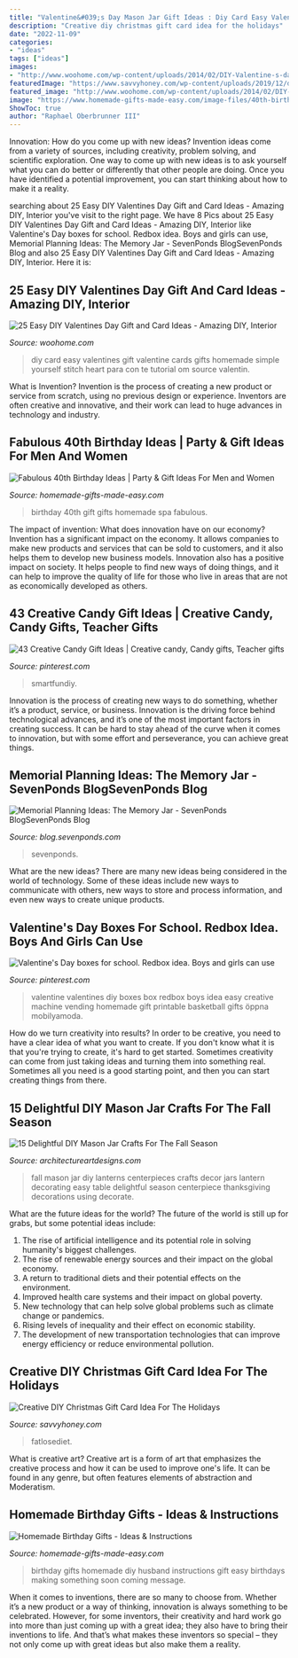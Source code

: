 ```yaml
---
title: "Valentine&#039;s Day Mason Jar Gift Ideas : Diy Card Easy Valentines Gift Valentine Cards Gifts Homemade Simple Yourself Stitch Heart Para Con Te Tutorial Om Source Valentin"
description: "Creative diy christmas gift card idea for the holidays"
date: "2022-11-09"
categories:
- "ideas"
tags: ["ideas"]
images:
- "http://www.woohome.com/wp-content/uploads/2014/02/DIY-Valentine-s-day-gifts-cards-20.jpg"
featuredImage: "https://www.savvyhoney.com/wp-content/uploads/2019/12/diyholidaygiftcardidea-585x878.jpg"
featured_image: "http://www.woohome.com/wp-content/uploads/2014/02/DIY-Valentine-s-day-gifts-cards-20.jpg"
image: "https://www.homemade-gifts-made-easy.com/image-files/40th-birthday-ideas-gifts-for-women-600x800.jpg"
ShowToc: true
author: "Raphael Oberbrunner III"
---
```



Innovation: How do you come up with new ideas?
Invention ideas come from a variety of sources, including creativity, problem solving, and scientific exploration. One way to come up with new ideas is to ask yourself what you can do better or differently that other people are doing. Once you have identified a potential improvement, you can start thinking about how to make it a reality.

	

		
searching about 25 Easy DIY Valentines Day Gift and Card Ideas - Amazing DIY, Interior you've visit to the right page. We have 8 Pics about 25 Easy DIY Valentines Day Gift and Card Ideas - Amazing DIY, Interior like Valentine&#039;s Day boxes for school. Redbox idea. Boys and girls can use, Memorial Planning Ideas: The Memory Jar - SevenPonds BlogSevenPonds Blog and also 25 Easy DIY Valentines Day Gift and Card Ideas - Amazing DIY, Interior. Here it is:
		
    
## 25 Easy DIY Valentines Day Gift And Card Ideas - Amazing DIY, Interior

<img loading=lazy src="http://www.woohome.com/wp-content/uploads/2014/02/DIY-Valentine-s-day-gifts-cards-20.jpg" onerror="this.onerror=null;this.src='https://tse1.mm.bing.net/th?id=OIP.5RqoaxLEpbLDdpHluqycQwHaO-&amp;pid=15.1';" alt="25 Easy DIY Valentines Day Gift and Card Ideas - Amazing DIY, Interior">

_Source: woohome.com_

>diy card easy valentines gift valentine cards gifts homemade simple yourself stitch heart para con te tutorial om source valentin. 

	

What is Invention?
Invention is the process of creating a new product or service from scratch, using no previous design or experience. Inventors are often creative and innovative, and their work can lead to huge advances in technology and industry.

    
## Fabulous 40th Birthday Ideas | Party &amp; Gift Ideas For Men And Women

<img loading=lazy src="https://www.homemade-gifts-made-easy.com/image-files/40th-birthday-ideas-gifts-for-women-600x800.jpg" onerror="this.onerror=null;this.src='https://tse4.mm.bing.net/th?id=OIP.Gai67_tKXDGEDInpTh6B1QHaJ4&amp;pid=15.1';" alt="Fabulous 40th Birthday Ideas | Party &amp; Gift Ideas For Men and Women">

_Source: homemade-gifts-made-easy.com_

>birthday 40th gift gifts homemade spa fabulous. 

	

The impact of invention: What does innovation have on our economy?
Invention has a significant impact on the economy. It allows companies to make new products and services that can be sold to customers, and it also helps them to develop new business models. Innovation also has a positive impact on society. It helps people to find new ways of doing things, and it can help to improve the quality of life for those who live in areas that are not as economically developed as others.

    
## 43 Creative Candy Gift Ideas | Creative Candy, Candy Gifts, Teacher Gifts

<img loading=lazy src="https://i.pinimg.com/736x/7b/2a/a7/7b2aa7867324500eef5a01767080d560.jpg" onerror="this.onerror=null;this.src='https://tse4.mm.bing.net/th?id=OIP.YVS78BYmZ-GP39uDVV4ZjgHaLG&amp;pid=15.1';" alt="43 Creative Candy Gift Ideas | Creative candy, Candy gifts, Teacher gifts">

_Source: pinterest.com_

>smartfundiy. 

	

Innovation is the process of creating new ways to do something, whether it’s a product, service, or business. Innovation is the driving force behind technological advances, and it’s one of the most important factors in creating success. It can be hard to stay ahead of the curve when it comes to innovation, but with some effort and perseverance, you can achieve great things.

    
## Memorial Planning Ideas: The Memory Jar - SevenPonds BlogSevenPonds Blog

<img loading=lazy src="https://blog.sevenponds.com/wp-content/uploads/2014/05/beautiful-memory-jar.jpg" onerror="this.onerror=null;this.src='https://tse4.mm.bing.net/th?id=OIP.1xMymQ8J3vEhsO5ghcGo_gAAAA&amp;pid=15.1';" alt="Memorial Planning Ideas: The Memory Jar - SevenPonds BlogSevenPonds Blog">

_Source: blog.sevenponds.com_

>sevenponds. 

	

What are the new ideas?
There are many new ideas being considered in the world of technology. Some of these ideas include new ways to communicate with others, new ways to store and process information, and even new ways to create unique products.

    
## Valentine&#039;s Day Boxes For School. Redbox Idea. Boys And Girls Can Use

<img loading=lazy src="https://i.pinimg.com/736x/55/0e/21/550e2104d09e81e4fb6b9ac1ffe8abf4--valentine-box-big-sis.jpg" onerror="this.onerror=null;this.src='https://tse4.mm.bing.net/th?id=OIP.JWZSHsATtt6_xt--B4RapwHaJ4&amp;pid=15.1';" alt="Valentine&#039;s Day boxes for school. Redbox idea. Boys and girls can use">

_Source: pinterest.com_

>valentine valentines diy boxes box redbox boys idea easy creative machine vending homemade gift printable basketball gifts öppna mobilyamoda. 

	

How do we turn creativity into results?
In order to be creative, you need to have a clear idea of what you want to create. If you don't know what it is that you're trying to create, it's hard to get started. Sometimes creativity can come from just taking ideas and turning them into something real. Sometimes all you need is a good starting point, and then you can start creating things from there.

    
## 15 Delightful DIY Mason Jar Crafts For The Fall Season

<img loading=lazy src="http://www.architectureartdesigns.com/wp-content/uploads/2016/10/15-Delightful-DIY-Mason-Jar-Crafts-For-The-Fall-Season-6.jpg" onerror="this.onerror=null;this.src='https://tse1.mm.bing.net/th?id=OIP.qEFlu5USAIp-JzivvAqEIgHaLJ&amp;pid=15.1';" alt="15 Delightful DIY Mason Jar Crafts For The Fall Season">

_Source: architectureartdesigns.com_

>fall mason jar diy lanterns centerpieces crafts decor jars lantern decorating easy table delightful season centerpiece thanksgiving decorations using decorate. 

	

What are the future ideas for the world?
The future of the world is still up for grabs, but some potential ideas include: 
1. The rise of artificial intelligence and its potential role in solving humanity's biggest challenges. 
2. The rise of renewable energy sources and their impact on the global economy. 
3. A return to traditional diets and their potential effects on the environment. 
4. Improved health care systems and their impact on global poverty. 
5. New technology that can help solve global problems such as climate change or pandemics. 
6. Rising levels of inequality and their effect on economic stability. 
7. The development of new transportation technologies that can improve energy efficiency or reduce environmental pollution.

    
## Creative DIY Christmas Gift Card Idea For The Holidays

<img loading=lazy src="https://www.savvyhoney.com/wp-content/uploads/2019/12/diyholidaygiftcardidea-585x878.jpg" onerror="this.onerror=null;this.src='https://tse4.mm.bing.net/th?id=OIP.Gn17aC5Pv0aTA86rgz083QHaLH&amp;pid=15.1';" alt="Creative DIY Christmas Gift Card Idea For The Holidays">

_Source: savvyhoney.com_

>fatlosediet. 

	

What is creative art?
Creative art is a form of art that emphasizes the creative process and how it can be used to improve one's life. It can be found in any genre, but often features elements of abstraction and Moderatism.

    
## Homemade Birthday Gifts - Ideas &amp; Instructions

<img loading=lazy src="http://www.homemade-gifts-made-easy.com/image-files/homemade-birthday-gifts-800x1351.jpg" onerror="this.onerror=null;this.src='https://tse2.mm.bing.net/th?id=OIP.GlqgsVtFi074-oBjzi5FhQHaMg&amp;pid=15.1';" alt="Homemade Birthday Gifts - Ideas &amp; Instructions">

_Source: homemade-gifts-made-easy.com_

>birthday gifts homemade diy husband instructions gift easy birthdays making something soon coming message. 

	

When it comes to inventions, there are so many to choose from. Whether it’s a new product or a way of thinking, innovation is always something to be celebrated. However, for some inventors, their creativity and hard work go into more than just coming up with a great idea; they also have to bring their inventions to life. And that’s what makes these inventors so special – they not only come up with great ideas but also make them a reality.


